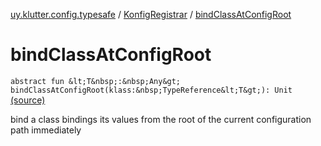 [uy.klutter.config.typesafe](../index.md) / [KonfigRegistrar](index.md) / [bindClassAtConfigRoot](.)


# bindClassAtConfigRoot
`abstract fun &lt;T&nbsp;:&nbsp;Any&gt; bindClassAtConfigRoot(klass:&nbsp;TypeReference&lt;T&gt;): Unit` [(source)](https://github.com/kohesive/klutter/blob/master/config-typesafe-jdk6/src/main/kotlin/uy/klutter/config/typesafe/InjektConfig.kt#L74)

bind a class bindings its values from the root of the current configuration path immediately



